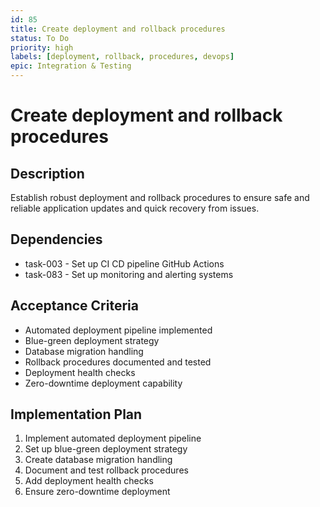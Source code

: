 ```yaml
---
id: 85
title: Create deployment and rollback procedures
status: To Do
priority: high
labels: [deployment, rollback, procedures, devops]
epic: Integration & Testing
---
```


# Create deployment and rollback procedures

## Description
Establish robust deployment and rollback procedures to ensure safe and reliable application updates and quick recovery from issues.

## Dependencies
- task-003 - Set up CI CD pipeline GitHub Actions
- task-083 - Set up monitoring and alerting systems

## Acceptance Criteria
- Automated deployment pipeline implemented
- Blue-green deployment strategy
- Database migration handling
- Rollback procedures documented and tested
- Deployment health checks
- Zero-downtime deployment capability

## Implementation Plan
1. Implement automated deployment pipeline
2. Set up blue-green deployment strategy
3. Create database migration handling
4. Document and test rollback procedures
5. Add deployment health checks
6. Ensure zero-downtime deployment